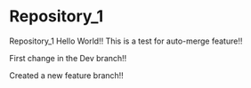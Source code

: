 # Repository_1
Repository_1
Hello World!!
This is a test for auto-merge feature!!

First change in the Dev branch!!

Created a new feature branch!!
